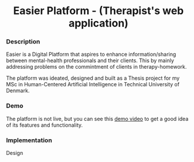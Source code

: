 <h1 align="center">Easier Platform - (Therapist's web application)</h1>

### Description
Easier is a Digital Platform that aspires to enhance information/sharing between mental-health professionals and their clients.
This by mainly addressing problems on the commintment of clients in therapy-homework. 

The platform was ideated, designed and built as a Thesis project for my MSc in Human-Centered Artificial Intelligence in Technical University of Denmark.

### Demo
The platform is not live, but you can see this [demo video](https://youtu.be/omxkoQRSCYw) to get a good idea of its features and functionality.

### Implementation
Design


